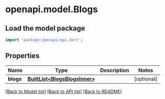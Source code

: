 # openapi.model.Blogs

## Load the model package
```dart
import 'package:openapi/api.dart';
```

## Properties
Name | Type | Description | Notes
------------ | ------------- | ------------- | -------------
**blogs** | [**BuiltList&lt;BlogsBlogsInner&gt;**](BlogsBlogsInner.md) |  | [optional] 

[[Back to Model list]](../README.md#documentation-for-models) [[Back to API list]](../README.md#documentation-for-api-endpoints) [[Back to README]](../README.md)


